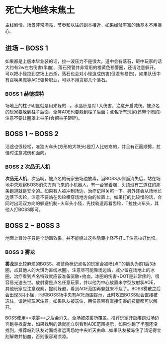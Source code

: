 # 死亡大地终末焦土

主线剧情，场景非常漂亮，节奏和以往的副本接近，如果经验丰富的话基本不用担心。

## 进场 ~ BOSS 1 

如果都是上版本毕业装的话，拉一波压力不是很大。道中会有落石，砸中玩家的话大约有2w左右伤害(半血)，落石预警并非常用的橙黄色预警圈，还请注意躲开。<Role name="tank" />可以把小怪拉到空场上击杀，落石也会对小怪造成伤害(但没有易伤)，如果队伍中有召唤黑魔等AOE强势职业，可以不用贪那几个落石。

### BOSS 1 赫德提特
场地上的柱子明显就是用来躲的…。水晶针是对T大伤害，<Role name="tank" />注意开启减伤。被点名的玩家要躲到柱子后面，全屏AOE也要躲到柱子后面；点名所有玩家(还带个圈的)注意不要让圈罩上柱子(会把柱子砸碎)。

## BOSS 1 ~ BOSS 2

沿途也很轻松，唯独火车头(方形的大块头)是打人比较疼的，并且有正面顺劈，<Role name="tank" />拉怪时注意减伤和面向。

### BOSS 2 次品无人机
**次品无人机**，次品啊。被点名的玩家去场边放毒，当BOSS从侧面消失后，站在场地中央观察BOSS消失方向飞来的小机器人，有一台冒着烟，头顶没有三道杠的那条跑道就是安全的。如果有人被冲到场边，<Role name="healer" />治疗记得关照一下。另外还会从场地长边落下齿轮，注意不要站在齿轮横穿场地方向的位置上。如果打的比较慢的话，会同时出现双方向的躲避机制+火车头小怪，先找轨道再看齿轮，<Role name="tank" />T拉住火车头，其他人打BOSS即可。

## BOSS 2 ~ BOSS 3

地面上冒沙子只是个动画效果，并不能绕过这些隐藏小怪不打…T注意拉好仇恨。

### BOSS 3 雾龙

**雾龙**是比较麻烦的BOSS。被蓝色标记点名的玩家会被喷(点T的箭头为前1后3冰圈，点其他人的大饼为直线冰圈)，<Role name="tank" /><Role name="dps" />注意尽可能靠场边站，减少留在场地上的冰圈，<Role name="healer" />治疗看到点名特效就应该准备驱散+抬血，冰圈的伤害+DOT是非常疼的，很容易光速去世。放射雾是点名任意玩家，并以他为中心放置米字型放射状AOE，其他玩家应注意观察，提前躲避，看到AOE范围再躲就来不及了。BOSS雾散之后会出现3只小怪，同时BOSS场中央有AOE范围提示，此时攻击BOSS就会直接被冻住，请远程玩家注意。如果队友被冻住，用任意带有直接伤害的技能都可以解开。

BOSS使用==浓雾==之后会消失，全场被浓雾所覆盖。推荐玩家开启疾跑沿场边奔跑寻找雾龙，如果找到的话就能立刻看到AOE范围提示，如果你跑了半圈还没找到，推荐站到队友对面或者远离场地中央听天由命…如果队友被冻住了请记得立刻解救并抬血，否则很容易凉凉。